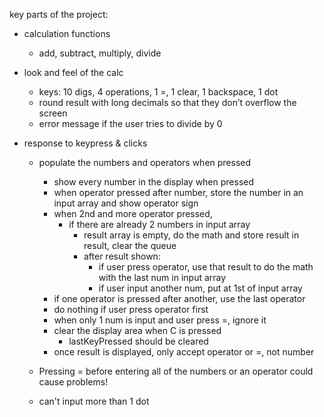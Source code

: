 key parts of the project:
- calculation functions
    * add, subtract, multiply, divide

- look and feel of the calc
    * keys: 10 digs, 4 operations, 1 =, 1 clear, 1 backspace, 1 dot
    * round result with long decimals so that they don’t overflow the screen
    * error message if the user tries to divide by 0
    
- response to  keypress & clicks
    * populate the numbers and operators when pressed
        * show every number in the display when pressed
        * when operator pressed after number, store the number in an input array and show operator sign
        * when 2nd and more operator pressed, 
            * if there are already 2 numbers in input array  
                * result array is empty, do the math and store result in result, clear the queue
                * after result shown:
                    * if user press operator, use that result to do the math with the last num in input array
                    * if user input another num, put at 1st of input array     
        * if one operator is pressed after another, use the last operator
        * do nothing if user press operator first   
        * when only 1 num is input and user press =, ignore it
        * clear the display area when C is pressed
            * lastKeyPressed should be cleared
        * once result is displayed, only accept operator or =, not number
    
    * Pressing = before entering all of the numbers or an operator could cause problems!
    * can't input more than 1 dot